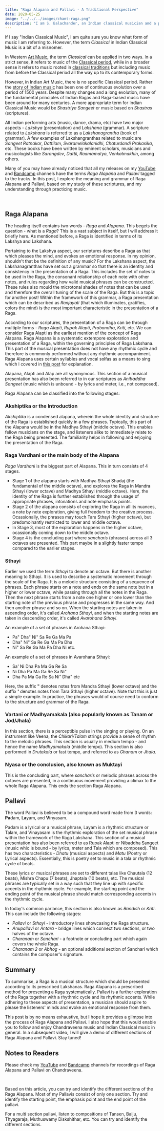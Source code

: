 ```yaml
---
title: "Raga Alapana and Pallavi - A Traditional Perspective"
date: 2020-05-25
image: "../../../images/chant-raga.png"
description: "I am S. Balachander, an Indian classical musician and a performing artist of Chandraveena. In my long association with music, I have been privileged to have had deep and meaningful discussions on the theory of music with my Ustad, and undertaken further study of scriptures to understand our music better. Here I share my reading of what a Raga Alapana and Pallavi is. Read on to find out more!"
---
```


If I say "Indian Classical Music", I am quite sure you know what form of music I am referring to. However, the term *Classical* in Indian Classical Music is a bit of a misnomer.

In Western [Art Music](https://en.wikipedia.org/wiki/Art_music), the term *Classical* can be applied in two ways. In a strict sense, it refers to music of the [Classical period](https://en.wikipedia.org/wiki/Classical_period_(music)), while in a broader sense it refers to music rooted in [classical traditions](https://en.wikipedia.org/wiki/Classical_music) but including music from before the Classical period all the way up to its contemporary forms.

However, in Indian Art Music, there is no specific Classical period. Rather the [story of Indian music](/blog/history-of-indian-music/) has been one of continuous evolution over a period of 1500 years. Despite many changes and a long evolution, many of the fundamental principles of Indian Ragas and Raga-based music have been around for many centuries. A more appropriate term for Indian Classical Music would be *Shastriya Sangeet* or music based on *Shastras* (scriptures).

All Indian performing arts (music, dance, drama, etc) have two major aspects - *Lakshya* (presentation) and *Lakshana* (grammar). A scripture related to *Lakshana* is referred to as a *Lakshanagrantha* (book of grammar). A few examples of Lakshangranthas related to music are *Sangeet Ratnakar*, *Dattilam*, *Svaramelakalanidhi*, *Chaturdandi Prakasika*, etc. These books have been written by eminent scholars, musicians and musicologists like *Sarangdev*, *Dattil*, *Raamamatya*, *Venkatmakhin*, among others.

Many of you may have already noticed that all my releases on my <a href="https://www.youtube.com/channel/UCxPyMV4LS9YBePXM0mV4hjg"><inline-button background="#ff0000">YouTube</inline-button></a> and <a href="https://chandraveena.bandcamp.com/"><inline-button background="#408294">Bandcamp</inline-button></a> channels have the terms *Raga Alapana* and *Pallavi* tagged to the tracks. In this post, I explore the meaning and grammar of Raga Alapana and Pallavi, based on my study of these scriptures, and my understanding through practicing music.

<br>

## Raga Alapana

The heading itself contains two words - *Raga* and *Alapana*. This begets the question - what is a *Raga*?  This is a vast subject in itself, but I will address it briefly here. As mentioned before, a Raga is identified in terms of its Lakshya and Lakshana.

Pertaining to the Lakshya aspect, our scriptures describe a Raga as that which pleases the mind, and evokes an emotional response. In my opinion, shouldn't that be the definition of any music? For the Lakshana aspect, the Lakshanagranthas have set out a grammar so that there is an identity and consistency in the presentation of a Raga. This includes the set of notes to be used in the Raga, the consonant relationship of each note with other notes, and rules regarding how valid musical phrases can be constructed. These rules also mould the microtonal shades of notes that can be used and therefore the overall tuning of the scale of the Raga. But this is a topic for another post! Within the framework of this grammar, a Raga presentation which can be described as *Ranjayati* (that which illuminates, gratifies, colors the mind) is the most important characteristic in the presentation of a Raga.

According to our scriptures, the presentation of a Raga can be through multiple forms - *Raga Alapti*, *Rupak Alapti*, *Prabandha*, *Kriti*, etc. We can consider Raga Alapti as the earliest mention of the concept of Raga Alapana. Raga Alapana is a systematic extempore exploration and presentation of a Raga, within the governing principles of Raga Lakshana. This part of the musical presentation does not have any rhythmic cycle and therefore is commonly performed without any rhythmic accompaniment. Raga Alapana uses certain syllables and vocal solfas as a means to sing which I covered in [this post](/intro/#alap) for explanation.

Alapana, Alapti and Alap are all synonymous. This section of a musical presentation has also been referred to in our scriptures as *Anibaddha Sangeet* (music which is unbound - by lyrics and meter, i.e., not composed).

Raga Alapana can be classified into the following stages:

### Akshiptika or the Introduction

*Akshiptika* is a condensed alapana, wherein the whole identity and structure of the Raga is established quickly in a few phrases. Typically, this part of the Alapana would be in the Madhya Sthayi (middle octave). This enables fellow musicians on the stage, and listeners alike to immediately relate to the Raga being presented. The familiarity helps in following and enjoying the presentation of the Raga.

### Raga Vardhani or the main body of the Alapana

*Raga Vardhani* is the biggest part of Alapana. This in turn consists of 4 stages.

* Stage 1 of the alapana starts with Madhya Sthayi Shadaj (the fundamental of the middle octave), and explores the Raga in Mandra Sthayi (lower octave) and Madhya Sthayi (middle octave). Here, the identity of the Raga is further established through the usage of appropriate phrases, intonations and note emphasis points.
* Stage 2 of the alapana consists of exploring the Raga in all its nuances, a note by note exploration, giving full freedom to the creative process. Ocassionally, the phrases may touch Tara Sthayi (higher octave), but predomoinantly restricted to lower and middle octave.
* In Stage 3, most of the exploration happens in the higher octave, ocassionally coming down to the middle octave.
* Stage 4 is the concluding part where *sancharis* (phrases) across all 3 octaves are presented. This part maybe in a slightly faster tempo compared to the earlier stages.

### Sthayi

Earlier we used the term *Sthayi* to denote an octave. But there is another meaning to Sthayi. It is used to describe a systematic movement through the scale of the Raga. It is a melodic structure consisting of a sequence of phrases. Each phrase starts on a note and ends on the same note but in a higher or lower octave, while passing through all the notes in the Raga. Then the next phrase starts from a note one higher or one lower than the starting note of the previous phrase and progresses in the same way. And then another phrase and so on. When the starting notes are taken in ascending order, it's called *Arohana Sthayi*, and when the starting notes are taken in descending order, it's called *Avarohana Sthayi*.

An example of a set of phrases in Arohana Sthayi:
* Pa" Dha" Ni" Sa Re Ga Ma Pa
* Dha" Ni" Sa Re Ga Ma Pa Dha
* Ni" Sa Re Ga Ma Pa Dha Ni etc.

An example of a set of phrases in Avarohana Sthayi:
* Sa' Ni Dha Pa Ma Ga Re Sa
* Ni Dha Pa Ma Ga Re Sa Ni"
* Dha Pa Ma Ga Re Sa Ni" Dha" etc

Here, the suffix **"** denotes notes from Mandra Sthayi (lower octave) and the suffix **'** denotes notes from Tara Sthayi (higher octave). Note that this is just a simple example. In practice, the phrases would of course need to conform to the structure and grammar of the Raga.

### Vartani or Madhyamakala (also popularly known as Tanam or Jod/Jhala)

In this section, there is a perceptible pulse in the singing or playing. On an instrument like Veena, the *Chikari/Talam* strings provide a sense of rhythm to the melodic phrases. This section is usually in medium tempo - and hence the name *Madhyamakala* (middle tempo). This section is also performed in *Drutakala* or fast tempo, and referred to as *Ghanam* or *Jhala*.

### Nyasa or the conclusion, also known as Muktayi

This is the concluding part, where *sancharis* or melodic phrases across the octaves are presented, in a continuous movement providing a climax to the whole Raga Alapana. This ends the section Raga Alapana.

## Pallavi

The word Pallavi is believed to be a compound word made from 3 words: **Pa**dam, **La**yam, and **Vi**nyasam.

Padam is a lyrical or a musical phrase, Layam is a rhythmic structure or Talam, and Vinayasam is the rhythmic exploration of the set musical phrase within the framework of the Raga Lakshana. This section of a musical presentation has also been referred to as Rupak Alapti or Nibaddha Sangeet (music whic is bound - by lyrics, meter and Tala which are composed). This has two characteristics - *Dhatu* (musical aspects) and *Matu* (Poetry or Lyrical aspects). Essentially, this is poetry set to music in a tala or rhythmic cycle of beats.

These lyrics or musical phrases are set to different talas like Chautala (12 beats), Mishra Chapu (7 beats), Jhaptala (10 beats), etc. The musical phrases are typically set in a way such that they line up with specific accents in the rhythmic cycle. For example, the starting point and the ending point of the musical phrase should match corresponding accents in the rhythmic cycle.

In today's common parlance, this section is also known as *Bandish* or *Kriti*. This can include the following stages:

* *Pallavi* or *Sthayi* - introductory lines showcasing the Raga structure.
* *Anupallavi* or *Antara* - bridge lines which connect two sections, or two halves of the octave.
* *Charanam* or *Sanchari* - a footnote or concluding part which again covers the whole Raga.
* *Charanam 2* or *Abhog* - an optional additional section of Sanchari which contains the composer's signature.

## Summary

To summarise, a Raga is a musical structure which should be presented according to its prescribed Lakshanas. Raga Alapana is a prescribed method for presenting a Raga systematically. Pallavi is a further exploration of the Raga together with a rhythmic cycle and its rhythmic accents. While adhering to these aspects of presentation, a musician should aspire to please the listeners' minds and evoke an emotional response from them.

This post is by no means exhaustive, but I hope it provides a glimpse into the process of Raga Alapana and Pallavi. I also hope that this would enable you to follow and enjoy Chandraveena music and Indian Classical music in general. In a subsequent video, I will give a demo of different sections of Raga Alapana and Pallavi. Stay tuned!

<notice-box>

## Notes to Readers

Please check my <a href="https://www.youtube.com/channel/UCxPyMV4LS9YBePXM0mV4hjg"><inline-button background="#ff0000">YouTube</inline-button></a> and <a href="https://chandraveena.bandcamp.com/"><inline-button background="#408294">Bandcamp</inline-button></a> channels for recordings of Raga Alapana and Pallavi on Chandraveena.

<br>

Based on this article, you can try and identify the different sections of the Raga Alapana. Most of my Pallavis consist of only one section. Try and identify the starting point, the emphasis point and the end point of the pallavi.

For a multi section pallavi, listen to compositions of Tansen, Baiju, Thyagaraja, Muthuswamy Diskshithar, etc. You can try and identify the different sections.

</notice-box>

